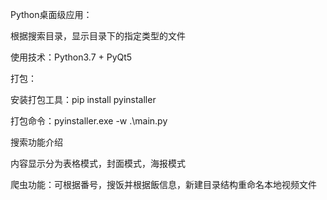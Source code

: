 Python桌面级应用：
<p>根据搜索目录，显示目录下的指定类型的文件</p>
<p>使用技术：Python3.7 + PyQt5</p>
<p>打包：</p>
<p>安装打包工具：pip install pyinstaller</p>

<p>打包命令：pyinstaller.exe  -w   .\main.py</p>

<p>搜索功能介绍</p>
<p>内容显示分为表格模式，封面模式，海报模式</p>
<p>爬虫功能：可根据番号，搜饭并根据飯信息，新建目录结构重命名本地视频文件</p>
